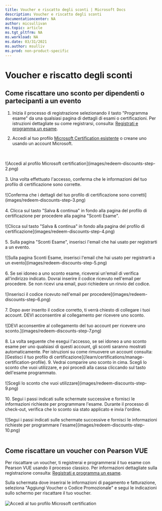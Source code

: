 ```yaml
---
title: Voucher e riscatto degli sconti | Microsoft Docs
description: Voucher e riscatto degli sconti
documentationcenter: NA
author: micsullivan
ms.topic: article
ms.tgt_pltfrm: NA
ms.workload: NA
ms.date: 03/31/2021
ms.author: msulliv
ms.prod: non-product-specific
---
```


# Voucher e riscatto degli sconti

## Come riscattare uno sconto per dipendenti o partecipanti a un evento

1. Inizia il processo di registrazione selezionando il tasto "Programma esame" da una qualsiasi pagina di dettagli di esami o certificazioni. Per istruzioni dettagliate su come registrarsi, consulta: [Registrati e programma un esame](/learn/certifications/register-schedule-exam).

2. Accedi al tuo profilo [Microsoft Certification esistente](/learn/certifications/manage-certification-profile) o creane uno usando un account Microsoft.
<br/>
<br/>
![Accedi al profilo Microsoft certification](images/redeem-discounts-step-2.png)
<br/>
<br/>
3. Una volta effettuato l'accesso, conferma che le informazioni del tuo profilo di certificazione sono corrette.
<br/>
<br/>
![Conferma che i dettagli del tuo profilo di certificazione sono corretti](images/redeem-discounts-step-3.png)
<br/>
<br/>
4. Clicca sul tasto "Salva & continua" in fondo alla pagina del profilo di certificazione per procedere alla pagina "Sconti Esame".
<br/>
<br/>
![Clicca sul tasto "Salva & continua" in fondo alla pagina del profilo di certificazione](images/redeem-discounts-step-4.png)
<br/>
<br/>
5. Sulla pagina "Sconti Esame", inserisci l'email che hai usato per registrarti a un evento.
<br/>
<br/>
![Sulla pagina Sconti Esame, inserisci l'email che hai usato per registrarti a un evento](images/redeem-discounts-step-5.png)
<br/>
<br/>
6. Se sei idoneo a uno sconto esame, riceverai un'email di verifica all'indirizzo indicato. Dovrai inserire il codice ricevuto nell'email per procedere. Se non ricevi una email, puoi richiedere un rinvio del codice.
<br/>
<br/>
![Inserisci il codice ricevuto nell'email per procedere](images/redeem-discounts-step-6.png)
<br/>
<br/>
7. Dopo aver inserito il codice corretto, ti verrà chiesto di collegare i tuoi account. DEVI acconsentire al collegamento per ricevere uno sconto.
<br/>
<br/>
![DEVI acconsentire al collegamento del tuo account per ricevere uno sconto.](images/redeem-discounts-step-7.png)
<br/>
<br/>
8. La volta seguente che esegui l'accesso, se sei idoneo a uno sconto esame per uno qualsiasi di questi account, gli sconti saranno mostrati automaticamente. Per istruzioni su come rimuovere un account consulta: [Gestisci il tuo profilo di certificazione](/learn/certifications/manage-certification-profile).
9. Vedrai comparire uno sconto in cima. Scegli lo sconto che vuoi utilizzare, e poi procedi alla cassa cliccando sul tasto dell'esame programmato.
<br/>
<br/>
![Scegli lo sconto che vuoi utilizzare](images/redeem-discounts-step-9.png)
<br/>
<br/>
10. Segui i passi indicati sulle schermate successive e fornisci le informazioni richieste per programmare l'esame. Durante il processo di check-out, verifica che lo sconto sia stato applicato e invia l'ordine.
<br/>
<br/>
![Segui i passi indicati sulle schermate successive e fornisci le informazioni richieste per programmare l'esame](images/redeem-discounts-step-10.png)
<br/>
<br/>

## Come riscattare un voucher con Pearson VUE

Per riscattare un voucher, ti registrerai e programmerai il tuo esame con Pearson VUE usando il processo classico. Per informazioni dettagliate sulla registrazione consulta: [Registrati e programma un esame](/learn/certifications/register-schedule-exam). 

Sulla schermata dove inserirai le informazioni di pagamento e fatturazione, seleziona "Aggiungi Voucher o Codice Promozionale" e segui le indicazioni sullo schermo per riscattare il tuo voucher.
<br/>
<br/>
![Accedi al tuo profilo Microsoft certification](images/redeem-discounts-payment-and-billing.png)